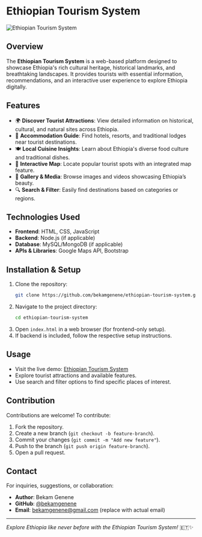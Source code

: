 # Ethiopian Tourism System

![Ethiopian Tourism System](https://bekamgenene.github.io/ethiopian-tourism-system/preview-image.png)

## Overview
The **Ethiopian Tourism System** is a web-based platform designed to showcase Ethiopia's rich cultural heritage, historical landmarks, and breathtaking landscapes. It provides tourists with essential information, recommendations, and an interactive user experience to explore Ethiopia digitally.

## Features
- 🌍 **Discover Tourist Attractions**: View detailed information on historical, cultural, and natural sites across Ethiopia.
- 🏨 **Accommodation Guide**: Find hotels, resorts, and traditional lodges near tourist destinations.
- 🍽 **Local Cuisine Insights**: Learn about Ethiopia's diverse food culture and traditional dishes.
- 📌 **Interactive Map**: Locate popular tourist spots with an integrated map feature.
- 📸 **Gallery & Media**: Browse images and videos showcasing Ethiopia’s beauty.
- 🔍 **Search & Filter**: Easily find destinations based on categories or regions.

## Technologies Used
- **Frontend**: HTML, CSS, JavaScript
- **Backend**: Node.js (if applicable)
- **Database**: MySQL/MongoDB (if applicable)
- **APIs & Libraries**: Google Maps API, Bootstrap

## Installation & Setup
1. Clone the repository:
   ```sh
   git clone https://github.com/bekamgenene/ethiopian-tourism-system.git
   ```
2. Navigate to the project directory:
   ```sh
   cd ethiopian-tourism-system
   ```
3. Open `index.html` in a web browser (for frontend-only setup).
4. If backend is included, follow the respective setup instructions.

## Usage
- Visit the live demo: [Ethiopian Tourism System](https://bekamgenene.github.io/ethiopian-tourism-system/)
- Explore tourist attractions and available features.
- Use search and filter options to find specific places of interest.

## Contribution
Contributions are welcome! To contribute:
1. Fork the repository.
2. Create a new branch (`git checkout -b feature-branch`).
3. Commit your changes (`git commit -m "Add new feature"`).
4. Push to the branch (`git push origin feature-branch`).
5. Open a pull request.


## Contact
For inquiries, suggestions, or collaboration:
- **Author**: Bekam Genene
- **GitHub**: [@bekamgenene](https://github.com/bekamgenene)
- **Email**: bekamgenene@gmail.com (replace with actual email)

---
_Explore Ethiopia like never before with the Ethiopian Tourism System!_ 🇪🇹✨

